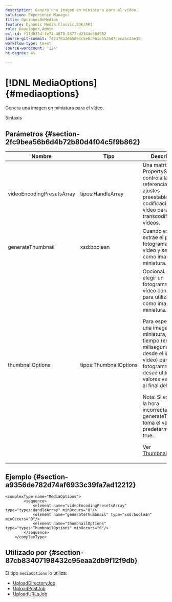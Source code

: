 ```yaml
---
description: Genera una imagen en miniatura para el vídeo.
solution: Experience Manager
title: OpcionesDeMedios
feature: Dynamic Media Classic,SDK/API
role: Developer,Admin
exl-id: f37d935d-fe74-4878-8477-d2144d58d982
source-git-commit: f42378a20b58e4c5ebc961c6526d7cecabc2ae38
workflow-type: tm+mt
source-wordcount: '124'
ht-degree: 4%

---
```


# [!DNL MediaOptions]{#mediaoptions}

Genera una imagen en miniatura para el vídeo.

Sintaxis

## Parámetros {#section-2fc9bea56b6d4b72b80d4f04c5f9b862}

<table id="table_04100BB8ABD84EF68B0A7CE3AD946414"> 
 <thead> 
  <tr> 
   <th colname="col1" class="entry"> Nombre </th> 
   <th colname="col2" class="entry"> Tipo </th> 
   <th colname="col3" class="entry"> Descripción </th> 
  </tr> 
 </thead>
 <tbody> 
  <tr> 
   <td colname="col1"> <span class="codeph"> <span class="varname"> videoEncodingPresetsArray</span> </span> </td> 
   <td colname="col2"> <span class="codeph"> tipos:HandleArray</span> </td> 
   <td colname="col3">Una matriz de <span class="codeph"> PropertySet</span> controla la referencia a los ajustes preestablecidos de codificación de vídeo para transcodificar vídeos. </td> 
  </tr> 
  <tr> 
   <td colname="col1"> <span class="codeph"> <span class="varname"> generateThumbnail</span> </span> </td> 
   <td colname="col2"> <span class="codeph"> xsd:boolean</span> </td> 
   <td colname="col3"> Cuando es true, se extrae el primer fotograma del vídeo y se utiliza como imagen en miniatura. </td> 
  </tr> 
  <tr> 
   <td colname="col1"> <span class="codeph"> <span class="varname"> thumbnailOptions</span> </span> </td> 
   <td colname="col2"> <span class="codeph"> tipos:ThumbnailOptions</span> </td> 
   <td colname="col3">Opcional. Permite elegir un fotograma de vídeo concreto para utilizarlo como imagen en miniatura. <p>Para especificar una imagen en miniatura, pase el tiempo (en milisegundos desde el inicio del vídeo) para el fotograma que desee utilizar. Los valores van del 0 al final del vídeo. <p>Nota: Si especifica la hora incorrectamente, <span class="codeph"> generateThumbnail</span> toma el valor predeterminado true. </p></p><p>Ver <a href="../../types/c-data-types/r-thumbnail-options.md#reference-370088b0a4ce4096b9b3e5489a368b5c" format="dita" scope="local"> ThumbnailOptions</a>. </p></td> 
  </tr> 
 </tbody> 
</table>

## Ejemplo {#section-a9356de782d74af6933c39fa7ad12212}

```
<complexType name="MediaOptions">
        <sequence>
            <element name="videoEncodingPresetsArray" type="types:HandleArray" minOccurs="0"/>
            <element name="generateThumbnail" type="xsd:boolean" minOccurs="0"/>
            <element name="thumbnailOptions" type="types:ThumbnailOptions" minOccurs="0"/>
        </sequence>
    </complexType>
```

## Utilizado por {#section-87cb83407198432c95eaa2db9f12f9db}

El tipo `mediaOptions` lo utiliza:

* [UploadDirectoryJob](../../types/c-data-types/r-upload-directory-job.md#reference-e707ebf53b074c49ad983d1886e0bbb6)
* [UploadPostJob](../../types/c-data-types/r-upload-post-job.md#reference-bca2339b593f4637a687c33937215ef4)
* [UploadURLsJob](../../types/c-data-types/r-upload-urls-job.md#reference-8e9bc895268c4321b233dbeadc990398)
